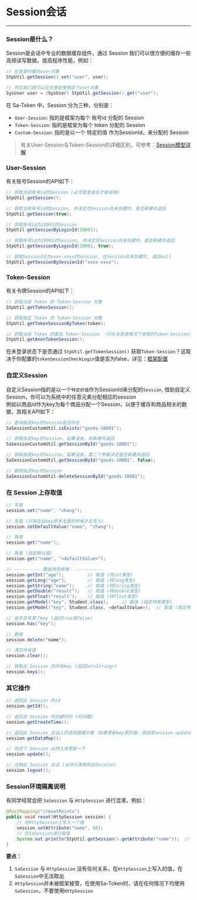 # Session会话
--- 

### Session是什么？

Session是会话中专业的数据缓存组件，通过 Session 我们可以很方便的缓存一些高频读写数据，提高程序性能，例如：

``` java
// 在登录时缓存user对象 
StpUtil.getSession().set("user", user);

// 然后我们就可以在任意处使用这个user对象
SysUser user = (SysUser) StpUtil.getSession().get("user");
```

在 Sa-Token 中，Session 分为三种，分别是：

- `User-Session`: 指的是框架为每个 账号id 分配的 Session 
- `Token-Session`: 指的是框架为每个 token 分配的 Session  
- `Custom-Session`: 指的是以一个 特定的值 作为SessionId，来分配的 Session 

> 有关User-Session与Token-Session的详细区别，可参考：[Session模型详解](/fun/session-model)


### User-Session
有关账号Session的API如下：
``` java
// 获取当前账号id的Session (必须是登录后才能调用)
StpUtil.getSession();

// 获取当前账号id的Session, 并决定在Session尚未创建时，是否新建并返回
StpUtil.getSession(true);

// 获取账号id为10001的Session
StpUtil.getSessionByLoginId(10001);

// 获取账号id为10001的Session, 并决定在Session尚未创建时，是否新建并返回
StpUtil.getSessionByLoginId(10001, true);

// 获取SessionId为xxxx-xxxx的Session, 在Session尚未创建时, 返回null 
StpUtil.getSessionBySessionId("xxxx-xxxx");
```


### Token-Session
有关令牌Session的API如下：
``` java
// 获取当前 Token 的 Token-Session 对象
StpUtil.getTokenSession();

// 获取指定 Token 的 Token-Session 对象
StpUtil.getTokenSessionByToken(token);

// 获取当前 Token 的匿名 Token-Session （可在未登录情况下使用的Token-Session）
StpUtil.getAnonTokenSession();
```
在未登录状态下是否通过 `StpUtil.getTokenSession()` 获取`Token-Session`？这取决于你配置的`tokenSessionCheckLogin`值是否为false，详见：[框架配置](/use/config?id=所有可配置项)


### 自定义Session
自定义Session指的是以一个`特定的值`作为SessionId来分配的`Session`, 借助自定义Session，你可以为系统中的任意元素分配相应的session<br>
例如以商品id作为key为每个商品分配一个Session，以便于缓存和商品相关的数据，其相关API如下：
``` java
// 查询指定key的Session是否存在
SaSessionCustomUtil.isExists("goods-10001");

// 获取指定key的Session，如果没有，则新建并返回
SaSessionCustomUtil.getSessionById("goods-10001");

// 获取指定key的Session，如果没有，第二个参数决定是否新建并返回  
SaSessionCustomUtil.getSessionById("goods-10001", false);   

// 删除指定key的Session
SaSessionCustomUtil.deleteSessionById("goods-10001");
```


### 在 Session 上存取值

``` java
// 写值 
session.set("name", "zhang"); 

// 写值 (只有在此key原本无值的时候才会写入)
session.setDefaultValue("name", "zhang");

// 取值
session.get("name");

// 取值 (指定默认值)
session.get("name", "<defaultValue>"); 

// ---------- 数据类型转换： ----------
session.getInt("age");         // 取值 (转int类型)
session.getLong("age");        // 取值 (转long类型)
session.getString("name");     // 取值 (转String类型)
session.getDouble("result");   // 取值 (转double类型)
session.getFloat("result");    // 取值 (转float类型)
session.getModel("key", Student.class);     // 取值 (指定转换类型)
session.getModel("key", Student.class, <defaultValue>);  // 取值 (指定转换类型, 并指定值为Null时返回的默认值)

// 是否含有某个key (返回true或false)
session.has("key"); 

// 删值 
session.delete('name');          

// 清空所有值 
session.clear();                 

// 获取此 Session 的所有key (返回Set<String>)
session.keys();      
```


### 其它操作

``` java
// 返回此 Session 的id 
session.getId();                          

// 返回此 Session 的创建时间 (时间戳) 
session.getCreateTime();                  

// 返回此 Session 会话上的底层数据对象（如果更新map里的值，请调用session.update()方法避免产生脏数据）
session.getDataMap();                     

// 将这个 Session 从持久库更新一下
session.update();                         

// 注销此 Session 会话 (从持久库删除此Session)
session.logout();                         
```


### Session环境隔离说明
有同学经常会把 `SaSession` 与 `HttpSession` 进行混淆，例如：
``` java
@PostMapping("/resetPoints")
public void reset(HttpSession session) {
	// 在HttpSession上写入一个值 
    session.setAttribute("name", 66);
	// 在SaSession进行取值
    System.out.println(StpUtil.getSession().getAttribute("name"));	// 输出null
}
```
**要点：**
1. `SaSession` 与 `HttpSession` 没有任何关系，在`HttpSession`上写入的值，在`SaSession`中无法取出
2. `HttpSession`并未被框架接管，在使用Sa-Token时，请在任何情况下均使用`SaSession`，不要使用`HttpSession` 

